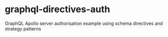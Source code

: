 # graphql-directives-auth
GraphQL Apollo server authorisation example using schema directives and strategy patterns
